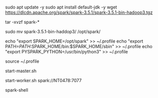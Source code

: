 sudo apt update -y
sudo apt install default-jdk -y
wget https://dlcdn.apache.org/spark/spark-3.5.1/spark-3.5.1-bin-hadoop3.tgz

tar -xvzf spark-*

sudo mv spark-3.5.1-bin-haddop3/ /opt/spark/

echo "export SPARK_HOME=/opt/spark" >> ~/.profile
echo "export PATH=$PATH:$SPARK_HOME/bin:$SPARK_HOME/sbin" >> ~/.profile
echo "export PYSPARK_PYTHON=/usr/bin/python3" >> ~/.profile

source ~/.profile

start-master.sh

start-worker.sh spark://NT0478:7077

spark-shell
